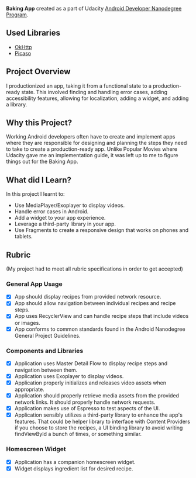 **Baking App** created as a part of Udacity [Android Developer Nanodegree Program](https://www.udacity.com/course/android-developer-nanodegree-by-google--nd801).

## Used Libraries
* [OkHttp](https://github.com/square/okhttp)
* [Picaso](https://github.com/square/picasso)

## Project Overview
I productionized an app, taking it from a functional state to a production-ready state. This involved finding and handling error cases, adding accessibility features, allowing for localization, adding a widget, and adding a library.

## Why this Project?
Working Android developers often have to create and implement apps where they are responsible for designing and planning the steps they need to take to create a production-ready app. Unlike Popular Movies where Udacity gave me an implementation guide, it was left up to me to figure things out for the Baking App.

## What did I Learn?
In this project I learnt to:
* Use MediaPlayer/Exoplayer to display videos.
* Handle error cases in Android.
* Add a widget to your app experience.
* Leverage a third-party library in your app.
* Use Fragments to create a responsive design that works on phones and tablets.

## Rubric
(My project had to meet all rubric specifications in order to get accepted)

### General App Usage
- [x] App should display recipes from provided network resource.
- [x] App should allow navigation between individual recipes and recipe steps.
- [x] App uses RecyclerView and can handle recipe steps that include videos or images.
- [x] App conforms to common standards found in the Android Nanodegree General Project Guidelines.

### Components and Libraries
- [x] Application uses Master Detail Flow to display recipe steps and navigation between them.
- [x] Application uses Exoplayer to display videos.
- [x] Application properly initializes and releases video assets when appropriate.
- [x] Application should properly retrieve media assets from the provided network links. It should properly handle network requests.
- [x] Application makes use of Espresso to test aspects of the UI.
- [x] Application sensibly utilizes a third-party library to enhance the app's features. That could be helper library to interface with Content Providers if you choose to store the recipes, a UI binding library to avoid writing findViewById a bunch of times, or something similar.

### Homescreen Widget
- [x] Application has a companion homescreen widget.
- [x] Widget displays ingredient list for desired recipe.
